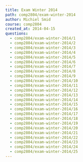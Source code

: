 ```yaml
---
title: Exam Winter 2014
path: comp2804/exam-winter-2014
author: Michiel Smid
course: comp2804
created_at: 2014-04-15
questions:
  - comp2804/exam-winter-2014/1
  - comp2804/exam-winter-2014/2
  - comp2804/exam-winter-2014/3
  - comp2804/exam-winter-2014/4
  - comp2804/exam-winter-2014/5
  - comp2804/exam-winter-2014/6
  - comp2804/exam-winter-2014/7
  - comp2804/exam-winter-2014/8
  - comp2804/exam-winter-2014/9
  - comp2804/exam-winter-2014/10
  - comp2804/exam-winter-2014/11
  - comp2804/exam-winter-2014/12
  - comp2804/exam-winter-2014/13
  - comp2804/exam-winter-2014/14
  - comp2804/exam-winter-2014/15
  - comp2804/exam-winter-2014/16
  - comp2804/exam-winter-2014/17
  - comp2804/exam-winter-2014/18
  - comp2804/exam-winter-2014/19
  - comp2804/exam-winter-2014/20
  - comp2804/exam-winter-2014/21
  - comp2804/exam-winter-2014/22
  - comp2804/exam-winter-2014/23
  - comp2804/exam-winter-2014/24
  - comp2804/exam-winter-2014/25
---
```

